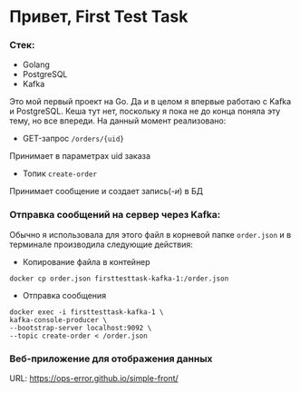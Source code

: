 # Привет, First Test Task
### Стек:
- Golang
- PostgreSQL
- Kafka 

Это мой первый проект на Go. Да и в целом я впервые работаю с Kafka и PostgreSQL. 
Кеша тут нет, поскольку я пока не до конца поняла эту тему, но все впереди.
На данный момент реализовано:
- GET-запрос `/orders/{uid}`

Принимает в параметрах uid заказа

- Топик `create-order`

Принимает сообщение и создает запись(_-и_) в БД

### Отправка сообщений на сервер через Kafka:
Обычно я использовала для этого файл в корневой папке `order.json` и в терминале 
производила следующие действия:
- Копирование файла в контейнер

`docker cp order.json firsttesttask-kafka-1:/order.json`

- Отправка сообщения

`docker exec -i firsttesttask-kafka-1 \` \
`kafka-console-producer \` \
`--bootstrap-server localhost:9092 \` \
`--topic create-order < /order.json`

### Веб-приложение для отображения данных
URL: https://ops-error.github.io/simple-front/